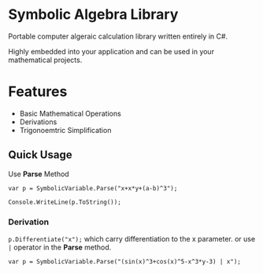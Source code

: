 # Symbolic Algebra Library #

Portable computer algeraic calculation library written entirely in C#.

Highly embedded into your application and can be used in your mathematical projects.

# Features #

- Basic Mathematical Operations 
- Derivations
- Trigonoemtric Simplification


## Quick Usage ##
Use **Parse** Method


`var p = SymbolicVariable.Parse("x+x*y+(a-b)^3");`

`Console.WriteLine(p.ToString());`


### Derivation ###

`p.Differentiate("x");` which carry differentiation to the x parameter.
or use `|` operator in the **Parse** method.

`var p = SymbolicVariable.Parse("(sin(x)^3+cos(x)^5-x^3*y-3) | x");`








 